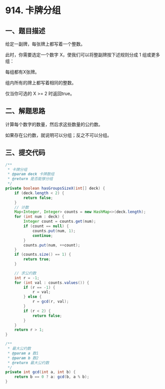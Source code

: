 # 914. 卡牌分组

## 一、题目描述

给定一副牌，每张牌上都写着一个整数。

此时，你需要选定一个数字 X，使我们可以将整副牌按下述规则分成 1 组或更多组：

每组都有X张牌。

组内所有的牌上都写着相同的整数。

仅当你可选的 X >= 2 时返回true。

## 二、解题思路

计算每个数字的数量，然后求这些数量的公约数。

如果存在公约数，就说明可以分组；反之不可以分组。

## 三、提交代码

```java
/**
 * 卡牌分组
 * @param deck 卡牌数组
 * @return 是否能够分组
 */
private boolean hasGroupsSizeX(int[] deck) {
    if (deck.length < 2) {
        return false;
    }
    // 计数
    Map<Integer, Integer> counts = new HashMap<>(deck.length);
    for (int num : deck) {
        Integer count = counts.get(num);
        if (count == null) {
            counts.put(num, 1);
            continue;
        }
        counts.put(num, ++count);
    }
    if (counts.size() == 1) {
        return true;
    }

    // 求公约数
    int r = -1;
    for (int val : counts.values()) {
        if (r == -1) {
            r = val;
        } else {
            r = gcd(r, val);
        }
        if (r < 2) {
            return false;
        }
    }
    return r > 1;
}

/**
 * 最大公约数
 * @param a 数1
 * @param b 数2
 * @return 最大公约数
 */
private int gcd(int a, int b) {
    return b == 0 ? a: gcd(b, a % b);
}
```